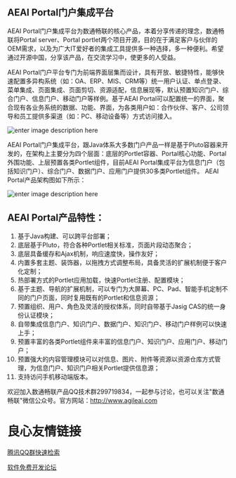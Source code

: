 **AEAI Portal门户集成平台**
-------------
AEAI Portal门户集成平台为数通畅联的核心产品，本着分享传递的理念，数通畅联将Portal server、Portal portlet两个项目开源，目的在于满足客户与伙伴的OEM需求，以及为广大IT爱好者的集成工具提供多一种选择，多一种便利。希望通过开源中国，分享该产品，在交流学习中，使更多的人受益。

AEAI Portal门户平台专门为前端界面层集而设计，具有开放、敏捷特性，能够快速配置多异构系统（如：OA、ERP、MIS、CRM等）统一用户认证、单点登录、菜单集成、页面集成、页面剪切、资源适配，信息展现等，默认预置知识门户、综合门户、信息门户、移动门户等样例。基于AEAI Portal可以配置统一的界面，聚合现有各业务系统的数据、功能、界面，为各类用户如：合作伙伴、客户、公司领导和员工提供多渠道（如：PC、移动设备等）方式访问接入。

![enter image description here](http://www.agileai.com/HotServer/reponsitory/images/oschina/portalex.png)

AEAI Portal门户集成平台，跟Java体系大多数门户产品一样是基于Pluto容器来开发的，在架构上主要分为四个层面：底层的Portlet容器、Portal核心功能、Portal外围功能、上层预置各类Portlet组件，目前AEAI Portal集成平台为信息门户（包括知识门户）、综合门户、数据门户、应用门户提供30多类Portlet组件。
AEAI Portal产品架构图如下所示：

![enter image description here](http://www.agileai.com/HotServer/reponsitory/images/oschina/portal.jpg)

**AEAI Portal产品特性：**
-------------
1.	基于Java构建、可以跨平台部署；
2.	底层基于Pluto，符合各种Portlet相关标准，页面片段动态聚合；
3.	底层具备缓存和Ajax机制，响应速度快，操作友好；
4.	内置多套主题、装饰器，以拖拽方式调整布局，具备灵活的扩展机制便于客户化定制；
5.	热部署方式的Portlet应用加载，快速Portlet注册、配置模块；
6.	基于主题、导航的扩展机制，可以专门为大屏幕、PC、Pad、智能手机定制不同的门户页面，同时复用既有的Portlet和信息资源；
7.	预置组织、用户、角色及灵活的授权体系，同时自带基于Jasig CAS的统一身份认证模块；
8.	自带集成信息门户、知识门户、数据门户、知识门户、移动门户样例可以快速上手；
9.	预置丰富的各类Portlet组件来丰富的信息门户、知识门户、应用门户、移动门户；
10.	预置强大的内容管理模块可以对信息、图片、附件等资源以资源仓库方式管理，为信息门户、知识门户相关Portlet提供信息源；
11.	支持访问手机移动端版本。

欢迎加入数通畅联产品QQ技术群299719834，一起参与讨论，也可以关注"数通畅联"微信公众号。官方网站：http://www.agileai.com

 # 良心友情链接

[腾讯QQ群快速检索](http://u.720life.cn/s/8cf73f7c)

[软件免费开发论坛](http://u.720life.cn/s/bbb01dc0)